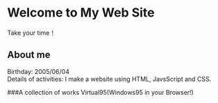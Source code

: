 # Welcome to My Web Site
Take your time！

## About me
Birthday: 2005/06/04<br>
Details of activities: I make a website using HTML, JavsScript and CSS.

###A collection of works
Virtual95(Windows95 in your Browser!)
<iframe src="https://bing.com>

